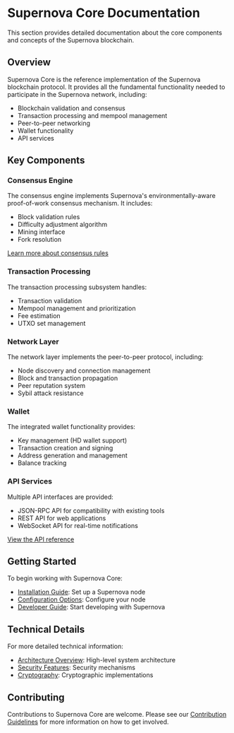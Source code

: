 # Supernova Core Documentation

This section provides detailed documentation about the core components and concepts of the Supernova blockchain.

## Overview

Supernova Core is the reference implementation of the Supernova blockchain protocol. It provides all the fundamental functionality needed to participate in the Supernova network, including:

- Blockchain validation and consensus
- Transaction processing and mempool management
- Peer-to-peer networking
- Wallet functionality
- API services

## Key Components

### Consensus Engine

The consensus engine implements Supernova's environmentally-aware proof-of-work consensus mechanism. It includes:

- Block validation rules
- Difficulty adjustment algorithm
- Mining interface
- Fork resolution

[Learn more about consensus rules](../technical-docs/consensus-rules.md)

### Transaction Processing

The transaction processing subsystem handles:

- Transaction validation
- Mempool management and prioritization
- Fee estimation
- UTXO set management

### Network Layer

The network layer implements the peer-to-peer protocol, including:

- Node discovery and connection management
- Block and transaction propagation
- Peer reputation system
- Sybil attack resistance

### Wallet

The integrated wallet functionality provides:

- Key management (HD wallet support)
- Transaction creation and signing
- Address generation and management
- Balance tracking

### API Services

Multiple API interfaces are provided:

- JSON-RPC API for compatibility with existing tools
- REST API for web applications
- WebSocket API for real-time notifications

[View the API reference](../api-reference/index.md)

## Getting Started

To begin working with Supernova Core:

- [Installation Guide](../node-operation/installation-guide.md): Set up a Supernova node
- [Configuration Options](../node-operation/configuration.md): Configure your node
- [Developer Guide](../developers/getting-started.md): Start developing with Supernova

## Technical Details

For more detailed technical information:

- [Architecture Overview](../overview/architecture.md): High-level system architecture
- [Security Features](../technical-docs/security-mitigation.md): Security mechanisms
- [Cryptography](../technical-docs/cryptography.md): Cryptographic implementations

## Contributing

Contributions to Supernova Core are welcome. Please see our [Contribution Guidelines](../developers/contributing.md) for more information on how to get involved. 